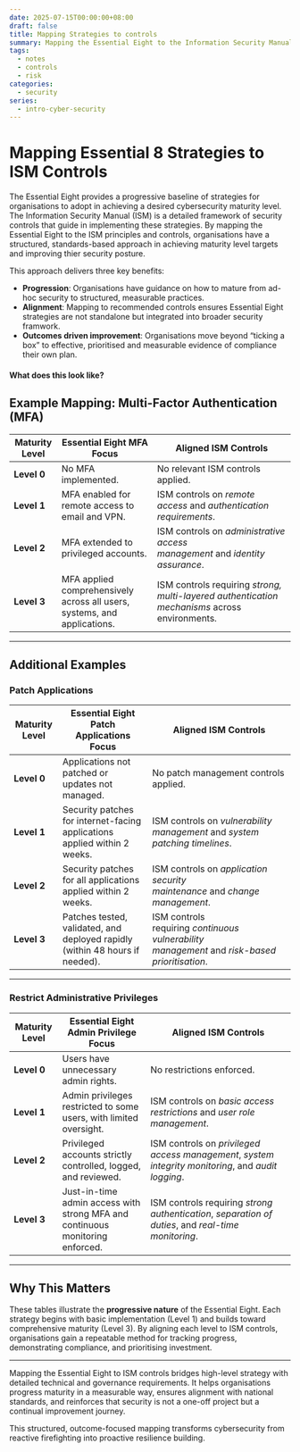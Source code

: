 ```yaml
---
date: 2025-07-15T00:00:00+08:00
draft: false
title: Mapping Strategies to controls
summary: Mapping the Essential Eight to the Information Security Manual (ISM) gives organisations a clear and actionable guide for implementing each security strategy at the desired maturity level. This mapping translates objectives into controls that aligns with priorities and obligations, ensures progress is measurable and outcome driven
tags:
  - notes
  - controls
  - risk
categories:
  - security
series:
  - intro-cyber-security
---
```


# Mapping Essential 8 Strategies to ISM Controls

The Essential Eight provides a progressive baseline of strategies for organisations to adopt in achieving a desired cybersecurity maturity level. The Information Security Manual (ISM) is a detailed framework of security controls that guide in implementing these strategies.  By mapping the Essential Eight to the ISM principles and controls, organisations have a structured, standards-based approach in achieving maturity level targets and improving thier security posture.  

This approach delivers three key benefits:

- **Progression**: Organisations have guidance on how to mature from ad-hoc security to structured, measurable practices.
- **Alignment**: Mapping to recommended controls ensures Essential Eight strategies are not standalone but integrated into broader security framwork.
- **Outcomes driven improvement**: Organisations move beyond “ticking a box” to effective, prioritised and measurable evidence of compliance their own plan.

#### What does this look like?


## Example Mapping: Multi-Factor Authentication (MFA)

|**Maturity Level**|**Essential Eight MFA Focus**|**Aligned ISM Controls**|
|---|---|---|
|**Level 0**|No MFA implemented.|No relevant ISM controls applied.|
|**Level 1**|MFA enabled for remote access to email and VPN.|ISM controls on _remote access_ and _authentication requirements_.|
|**Level 2**|MFA extended to privileged accounts.|ISM controls on _administrative access management_ and _identity assurance_.|
|**Level 3**|MFA applied comprehensively across all users, systems, and applications.|ISM controls requiring _strong, multi-layered authentication mechanisms_ across environments.|

---

## Additional Examples

### Patch Applications

|**Maturity Level**|**Essential Eight Patch Applications Focus**|**Aligned ISM Controls**|
|---|---|---|
|**Level 0**|Applications not patched or updates not managed.|No patch management controls applied.|
|**Level 1**|Security patches for internet-facing applications applied within 2 weeks.|ISM controls on _vulnerability management_ and _system patching timelines_.|
|**Level 2**|Security patches for all applications applied within 2 weeks.|ISM controls on _application security maintenance_ and _change management_.|
|**Level 3**|Patches tested, validated, and deployed rapidly (within 48 hours if needed).|ISM controls requiring _continuous vulnerability management_ and _risk-based prioritisation_.|

---

### Restrict Administrative Privileges

|**Maturity Level**|**Essential Eight Admin Privilege Focus**|**Aligned ISM Controls**|
|---|---|---|
|**Level 0**|Users have unnecessary admin rights.|No restrictions enforced.|
|**Level 1**|Admin privileges restricted to some users, with limited oversight.|ISM controls on _basic access restrictions_ and _user role management_.|
|**Level 2**|Privileged accounts strictly controlled, logged, and reviewed.|ISM controls on _privileged access management_, _system integrity monitoring_, and _audit logging_.|
|**Level 3**|Just-in-time admin access with strong MFA and continuous monitoring enforced.|ISM controls requiring _strong authentication_, _separation of duties_, and _real-time monitoring_.|

---

## Why This Matters

These tables illustrate the **progressive nature** of the Essential Eight. Each strategy begins with basic implementation (Level 1) and builds toward comprehensive maturity (Level 3). By aligning each level to ISM controls, organisations gain a repeatable method for tracking progress, demonstrating compliance, and prioritising investment.

---

Mapping the Essential Eight to ISM controls bridges high-level strategy with detailed technical and governance requirements. It helps organisations progress maturity in a measurable way, ensures alignment with national standards, and reinforces that security is not a one-off project but a continual improvement journey.

This structured, outcome-focused mapping transforms cybersecurity from reactive firefighting into proactive resilience building.
